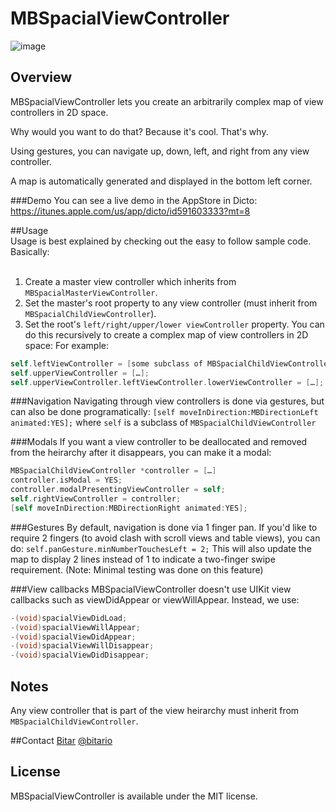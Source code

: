 # MBSpacialViewController

![image](https://github.com/mobitar/MBSpacialViewController/blob/gh/demo.gif?raw=true)

## Overview
MBSpacialViewController lets you create an arbitrarily complex map of view controllers in 2D space. 

Why would you want to do that? Because it's cool. That's why. 

Using gestures, you can navigate up, down, left, and right from any view controller. 

A map is automatically generated and displayed in the bottom left corner.

###Demo
You can see a live demo in the AppStore in Dicto: https://itunes.apple.com/us/app/dicto/id591603333?mt=8

##Usage
<br>Usage is best explained by checking out the easy to follow sample code. Basically:</b><br><br>
1. Create a master view controller which inherits from ```MBSpacialMasterViewController```.<br>
2. Set the master's root property to any view controller (must inherit from ```MBSpacialChildViewController```).<br>
3. Set the root's ```left/right/upper/lower viewController``` property. You can do this recursively to create a complex map of view controllers in 2D space: For example:
``` objective-c
self.leftViewController = [some subclass of MBSpacialChildViewController];
self.upperViewController = […];
self.upperViewController.leftViewController.lowerViewController = […];
```
###Navigation
Navigating through view controllers is done via gestures, but can also be done programatically:
```[self moveInDirection:MBDirectionLeft animated:YES];``` where ```self``` is a subclass of ```MBSpacialChildViewController```

###Modals
If you want a view controller to be deallocated and removed from the heirarchy after it disappears, you can make it a modal:
``` objective-c
MBSpacialChildViewController *controller = […]
controller.isModal = YES;
controller.modalPresentingViewController = self;
self.rightViewController = controller;
[self moveInDirection:MBDirectionRight animated:YES];
```

###Gestures
By default, navigation is done via 1 finger pan. If you'd like to require 2 fingers (to avoid clash with scroll views and table views), you can do:
```self.panGesture.minNumberTouchesLeft = 2;```
This will also update the map to display 2 lines instead of 1 to indicate a two-finger swipe requirement.
(Note: Minimal testing was done on this feature)

###View callbacks
MBSpacialViewController doesn't use UIKit view callbacks such as viewDidAppear or viewWillAppear. Instead, we use:
``` objective-c
-(void)spacialViewDidLoad;
-(void)spacialViewWillAppear;
-(void)spacialViewDidAppear;
-(void)spacialViewWillDisappear;
-(void)spacialViewDidDisappear;
```

## Notes
Any view controller that is part of the view heirarchy must inherit from ```MBSpacialChildViewController```.

##Contact
[Bitar](http://www.bitar.io/paragraphs/) [@bitario](https://twitter.com/bitario)

## License
MBSpacialViewController is available under the MIT license.
